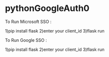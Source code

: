 # pythonGoogleAuth0

To Run Microsoft SSO : 

1)pip install flask
2)enter your client_id
3)flask run

To Run Google SSO : 

1)pip install flask
2)enter your client_id
3)flask run